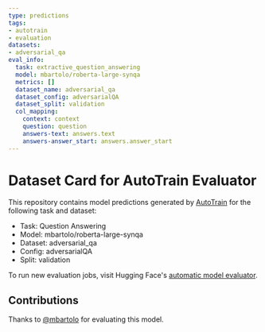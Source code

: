 ```yaml
---
type: predictions
tags:
- autotrain
- evaluation
datasets:
- adversarial_qa
eval_info:
  task: extractive_question_answering
  model: mbartolo/roberta-large-synqa
  metrics: []
  dataset_name: adversarial_qa
  dataset_config: adversarialQA
  dataset_split: validation
  col_mapping:
    context: context
    question: question
    answers-text: answers.text
    answers-answer_start: answers.answer_start
---
```

# Dataset Card for AutoTrain Evaluator

This repository contains model predictions generated by [AutoTrain](https://huggingface.co/autotrain) for the following task and dataset:

* Task: Question Answering
* Model: mbartolo/roberta-large-synqa
* Dataset: adversarial_qa
* Config: adversarialQA
* Split: validation

To run new evaluation jobs, visit Hugging Face's [automatic model evaluator](https://huggingface.co/spaces/autoevaluate/model-evaluator).

## Contributions

Thanks to [@mbartolo](https://huggingface.co/mbartolo) for evaluating this model.
